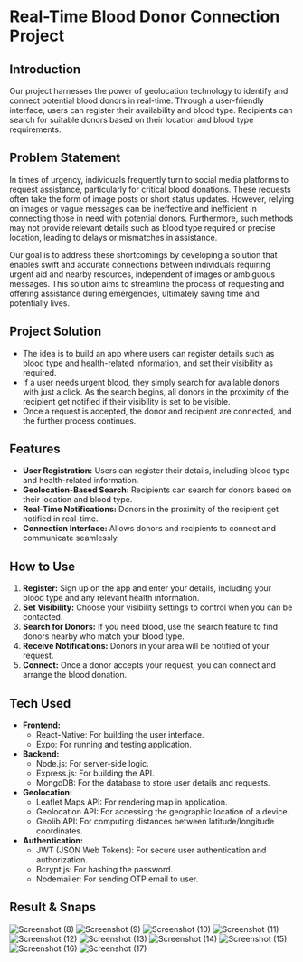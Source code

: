 # Real-Time Blood Donor Connection Project

## Introduction
Our project harnesses the power of geolocation technology to identify and connect potential blood donors in real-time. Through a user-friendly interface, users can register their availability and blood type. Recipients can search for suitable donors based on their location and blood type requirements.

## Problem Statement
In times of urgency, individuals frequently turn to social media platforms to request assistance, particularly for critical blood donations. These requests often take the form of image posts or short status updates. However, relying on images or vague messages can be ineffective and inefficient in connecting those in need with potential donors. Furthermore, such methods may not provide relevant details such as blood type required or precise location, leading to delays or mismatches in assistance.

Our goal is to address these shortcomings by developing a solution that enables swift and accurate connections between individuals requiring urgent aid and nearby resources, independent of images or ambiguous messages. This solution aims to streamline the process of requesting and offering assistance during emergencies, ultimately saving time and potentially lives.

## Project Solution
- The idea is to build an app where users can register details such as blood type and health-related information, and set their visibility as required.
- If a user needs urgent blood, they simply search for available donors with just a click. As the search begins, all donors in the proximity of the recipient get notified if their visibility is set to be visible.
- Once a request is accepted, the donor and recipient are connected, and the further process continues.

## Features
- **User Registration:** Users can register their details, including blood type and health-related information.
- **Geolocation-Based Search:** Recipients can search for donors based on their location and blood type.
- **Real-Time Notifications:** Donors in the proximity of the recipient get notified in real-time.
- **Connection Interface:** Allows donors and recipients to connect and communicate seamlessly.

## How to Use
1. **Register:** Sign up on the app and enter your details, including your blood type and any relevant health information.
2. **Set Visibility:** Choose your visibility settings to control when you can be contacted.
3. **Search for Donors:** If you need blood, use the search feature to find donors nearby who match your blood type.
4. **Receive Notifications:** Donors in your area will be notified of your request.
5. **Connect:** Once a donor accepts your request, you can connect and arrange the blood donation.

## Tech Used
- **Frontend:**
  - React-Native: For building the user interface.
  - Expo: For running and testing application.
- **Backend:**
  - Node.js: For server-side logic.
  - Express.js: For building the API.
  - MongoDB: For the database to store user details and requests.
- **Geolocation:**
  - Leaflet Maps API: For rendering map in application.
  - Geolocation API: For accessing the geographic location of a device.
  - Geolib API: For computing distances between latitude/longitude coordinates.
- **Authentication:**
  - JWT (JSON Web Tokens): For secure user authentication and authorization.
  - Bcrypt.js: For hashing the password.
  - Nodemailer: For sending OTP email to user.
 
 ## Result & Snaps
![Screenshot (8)](https://github.com/jaarvis007/Handy-Haemo-Blood-Donation-App-/assets/115578878/afcf12c3-8f7f-4a5c-9e7b-58bf171b5070)
![Screenshot (9)](https://github.com/jaarvis007/Handy-Haemo-Blood-Donation-App-/assets/115578878/0163aca5-5c03-4089-ba4b-a51ad077f40e)
![Screenshot (10)](https://github.com/jaarvis007/Handy-Haemo-Blood-Donation-App-/assets/115578878/23cd2174-0bd9-48ac-be7d-ec666573ad63)
![Screenshot (11)](https://github.com/jaarvis007/Handy-Haemo-Blood-Donation-App-/assets/115578878/6282b348-1a25-4fc4-a687-bf02164e4928)
![Screenshot (12)](https://github.com/jaarvis007/Handy-Haemo-Blood-Donation-App-/assets/115578878/3d65e194-8458-486f-bdad-5248781fbea6)
![Screenshot (13)](https://github.com/jaarvis007/Handy-Haemo-Blood-Donation-App-/assets/115578878/11256d2a-ad12-4ec4-9ef6-eececb52240d)
 ![Screenshot (14)](https://github.com/jaarvis007/Handy-Haemo-Blood-Donation-App-/assets/115578878/0984b283-935b-4d09-a54e-af58cb80fa83)
![Screenshot (15)](https://github.com/jaarvis007/Handy-Haemo-Blood-Donation-App-/assets/115578878/49881372-ee29-4947-a74b-71425cc174f0)
![Screenshot (16)](https://github.com/jaarvis007/Handy-Haemo-Blood-Donation-App-/assets/115578878/70f268e0-74f2-4023-9a1d-f8852e63e703)
![Screenshot (17)](https://github.com/jaarvis007/Handy-Haemo-Blood-Donation-App-/assets/115578878/af6a1382-2630-4053-b36a-047f0937b2c8)
